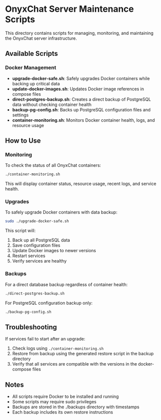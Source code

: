 # OnyxChat Server Maintenance Scripts

This directory contains scripts for managing, monitoring, and maintaining the OnyxChat server infrastructure.

## Available Scripts

### Docker Management

- **upgrade-docker-safe.sh**: Safely upgrades Docker containers while backing up critical data
- **update-docker-images.sh**: Updates Docker image references in compose files
- **direct-postgres-backup.sh**: Creates a direct backup of PostgreSQL data without checking container health
- **backup-pg-config.sh**: Backs up PostgreSQL configuration files and settings
- **container-monitoring.sh**: Monitors Docker container health, logs, and resource usage

## How to Use

### Monitoring

To check the status of all OnyxChat containers:

```bash
./container-monitoring.sh
```

This will display container status, resource usage, recent logs, and service health.

### Upgrades

To safely upgrade Docker containers with data backup:

```bash
sudo ./upgrade-docker-safe.sh
```

This script will:
1. Back up all PostgreSQL data
2. Save configuration files
3. Update Docker images to newer versions
4. Restart services
5. Verify services are healthy

### Backups

For a direct database backup regardless of container health:

```bash
./direct-postgres-backup.sh
```

For PostgreSQL configuration backup only:

```bash
./backup-pg-config.sh
```

## Troubleshooting

If services fail to start after an upgrade:

1. Check logs using `./container-monitoring.sh`
2. Restore from backup using the generated restore script in the backup directory
3. Verify that all services are compatible with the versions in the docker-compose files

## Notes

- All scripts require Docker to be installed and running
- Some scripts may require sudo privileges
- Backups are stored in the ./backups directory with timestamps
- Each backup includes its own restore instructions 